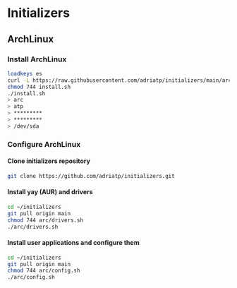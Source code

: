 # Initializers

## ArchLinux

### Install ArchLinux

```bash
loadkeys es
curl -L https://raw.githubusercontent.com/adriatp/initializers/main/arc/install.sh > install.sh
chmod 744 install.sh
./install.sh
> arc
> atp
> *********
> *********
> /dev/sda
```

### Configure ArchLinux

#### Clone initializers repository

```bash
git clone https://github.com/adriatp/initializers.git
```

#### Install yay (AUR) and drivers

```bash
cd ~/initializers
git pull origin main
chmod 744 arc/drivers.sh
./arc/drivers.sh
```

#### Install user applications and configure them

```bash
cd ~/initializers
git pull origin main
chmod 744 arc/config.sh
./arc/config.sh
```

